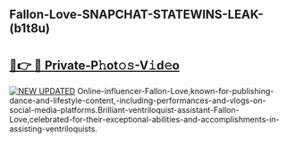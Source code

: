 ## Fallon-Love-SNAPCHAT-STATEWINS-LEAK-(b1t8u)


# <h2><a href="https://mediaupload.pro?-20M">🔗👉 🔴 Private-P𝚑ot𝚘𝚜-V𝚒d𝚎o</a></h2>

[![NEW UPDATED](https://i.imgur.com/0qMVB7G.gif)](https://mediaupload.pro?-20M)
Online-influencer-Fallon-Love,known-for-publishing-dance-and-lifestyle-content,-including-performances-and-vlogs-on-social-media-platforms.Brilliant-ventriloquist-assistant-Fallon-Love,celebrated-for-their-exceptional-abilities-and-accomplishments-in-assisting-ventriloquists.  